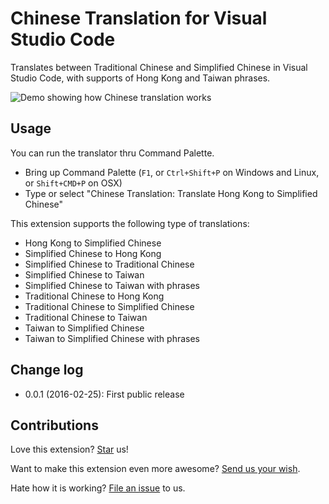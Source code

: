 # Chinese Translation for Visual Studio Code
Translates between Traditional Chinese and Simplified Chinese in Visual Studio Code, with supports of Hong Kong and Taiwan phrases.

![Demo showing how Chinese translation works](https://raw.githubusercontent.com/compulim/vscode-chinese-translation/master/demo.gif)

## Usage
You can run the translator thru Command Palette.
* Bring up Command Palette (`F1`, or `Ctrl+Shift+P` on Windows and Linux, or `Shift+CMD+P` on OSX)
* Type or select "Chinese Translation: Translate Hong Kong to Simplified Chinese"

This extension supports the following type of translations:
* Hong Kong to Simplified Chinese
* Simplified Chinese to Hong Kong
* Simplified Chinese to Traditional Chinese
* Simplified Chinese to Taiwan
* Simplified Chinese to Taiwan with phrases
* Traditional Chinese to Hong Kong
* Traditional Chinese to Simplified Chinese
* Traditional Chinese to Taiwan
* Taiwan to Simplified Chinese
* Taiwan to Simplified Chinese with phrases

## Change log
* 0.0.1 (2016-02-25): First public release

## Contributions
Love this extension? [Star](https://github.com/compulim/vscode-chinese-translation/stargazers) us!

Want to make this extension even more awesome? [Send us your wish](https://github.com/compulim/vscode-chinese-translation/issues/new/).

Hate how it is working? [File an issue](https://github.com/compulim/vscode-chinese-translation/issues/new/) to us.
